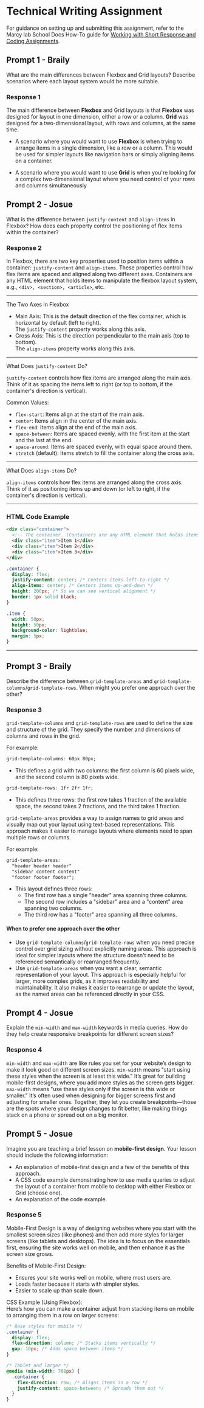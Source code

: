 # Technical Writing Assignment

For guidance on setting up and submitting this assignment, refer to the Marcy lab School Docs How-To guide for [Working with Short Response and Coding Assignments](https://marcylabschool.gitbook.io/marcy-lab-school-docs/fullstack-curriculum/how-tos/working-with-assignments#how-to-work-on-assignments).

## Prompt 1 - Braily

What are the main differences between Flexbox and Grid layouts? Describe scenarios where each layout system would be more suitable.

### Response 1

The main difference between **Flexbox** and Grid layouts is that **Flexbox** was designed for layout in one dimension, either a row or a column. **Grid** was designed for a two-dimensional layout, with rows and columns, at the same time.

- A scenario where you would want to use **Flexbox** is when trying to arrange items in a single dimension, like a row or a column. This would be used for simpler layouts like navigation bars or simply aligning items on a container.

- A scenario where you would want to use **Grid** is when you're looking for a complex two-dimensional layout where you need control of your rows and columns simultaneously

## Prompt 2 - Josue

What is the difference between `justify-content` and `align-items` in Flexbox? How does each property control the positioning of flex items within the container?

### Response 2

In Flexbox, there are two key properties used to position items within a container: `justify-content` and `align-items`. These properties control how flex items are spaced and aligned along two different axes. Containers are any HTML element that holds items to manipulate the flexbox layout system, e.g., `<div>, <section>, <article>`, etc.

---

The Two Axes in Flexbox

- Main Axis: This is the default direction of the flex container, which is horizontal by default (left to right).  
  The `justify-content` property works along this axis.
- Cross Axis: This is the direction perpendicular to the main axis (top to bottom).  
  The `align-items` property works along this axis.

---

What Does `justify-content` Do?

`justify-content` controls how flex items are arranged along the main axis. Think of it as spacing the items left to right (or top to bottom, if the container's direction is vertical).

Common Values:

- `flex-start`: Items align at the start of the main axis.
- `center`: Items align in the center of the main axis.
- `flex-end`: Items align at the end of the main axis.
- `space-between`: Items are spaced evenly, with the first item at the start and the last at the end.
- `space-around`: Items are spaced evenly, with equal space around them.
- `stretch` (default): Items stretch to fill the container along the cross axis.

---

What Does `align-items` Do?

`align-items` controls how flex items are arranged along the cross axis. Think of it as positioning items up and down (or left to right, if the container's direction is vertical).

---

### HTML Code Example

```html
<div class="container">
  <!-- The container. (Containers are any HTML element that holds items to manipulate the flexbox layout system, e.g., <div>, <section>, <article>, etc.) -->
  <div class="item">Item 1</div>
  <div class="item">Item 2</div>
  <div class="item">Item 3</div>
</div>
```

```css
.container {
  display: flex;
  justify-content: center; /* Centers items left-to-right */
  align-items: center; /* Centers items up-and-down */
  height: 200px; /* So we can see vertical alignment */
  border: 1px solid black;
}

.item {
  width: 50px;
  height: 50px;
  background-color: lightblue;
  margin: 5px;
}
```

---

## Prompt 3 - Braily

Describe the difference between `grid-template-areas` and `grid-template-columns`/`grid-template-rows`. When might you prefer one approach over the other?

### Response 3

`grid-template-columns` and `grid-template-rows` are used to define the size and structure of the grid. They specify the number and dimensions of columns and rows in the grid.

For example:

```css
grid-template-columns: 60px 80px;
```

- This defines a grid with two columns: the first column is 60 pixels wide, and the second column is 80 pixels wide.

```css
grid-template-rows: 1fr 2fr 1fr;
```

- This defines three rows: the first row takes 1 fraction of the available space, the second takes 2 fractions, and the third takes 1 fraction.

`grid-template-areas` provides a way to assign names to grid areas and visually map out your layout using text-based representations. This approach makes it easier to manage layouts where elements need to span multiple rows or columns.

For example:

```css
grid-template-areas: 
  "header header header"
  "sidebar content content"
  "footer footer footer";
```

- This layout defines three rows:
  - The first row has a single "header" area spanning three columns.
  - The second row includes a "sidebar" area and a "content" area spanning two columns.
  - The third row has a "footer" area spanning all three columns.

#### When to prefer one approach over the other
- Use `grid-template-columns`/`grid-template-rows` when you need precise control over grid sizing without explicitly naming areas. This approach is ideal for simpler layouts where the structure doesn't need to be referenced semantically or rearranged frequently.
- Use `grid-template-areas` when you want a clear, semantic representation of your layout. This approach is especially helpful for larger, more complex grids, as it improves readability and maintainability. It also makes it easier to rearrange or update the layout, as the named areas can be referenced directly in your CSS.

## Prompt 4 - Josue

Explain the `min-width` and `max-width` keywords in media queries. How do they help create responsive breakpoints for different screen sizes?

### Response 4

`min-width` and `max-width` are like rules you set for your website’s design to make it look good on different screen sizes. `min-width` means "start using these styles when the screen is at least this wide." It’s great for building mobile-first designs, where you add more styles as the screen gets bigger. `max-width` means "use these styles only if the screen is this wide or smaller." It’s often used when designing for bigger screens first and adjusting for smaller ones. Together, they let you create breakpoints—those are the spots where your design changes to fit better, like making things stack on a phone or spread out on a big monitor.

## Prompt 5 - Josue

Imagine you are teaching a brief lesson on **mobile-first design**. Your lesson should include the following information:

- An explanation of mobile-first design and a few of the benefits of this approach.
- A CSS code example demonstrating how to use media queries to adjust the layout of a container from mobile to desktop with either Flexbox or Grid (choose one).
- An explanation of the code example.

### Response 5

Mobile-First Design is a way of designing websites where you start with the smallest screen sizes (like phones) and then add more styles for larger screens (like tablets and desktops). The idea is to focus on the essentials first, ensuring the site works well on mobile, and then enhance it as the screen size grows.

Benefits of Mobile-First Design:

- Ensures your site works well on mobile, where most users are.
- Loads faster because it starts with simpler styles.
- Easier to scale up than scale down.

CSS Example (Using Flexbox):  
Here’s how you can make a container adjust from stacking items on mobile to arranging them in a row on larger screens:

```css
/* Base styles for mobile */
.container {
  display: flex;
  flex-direction: column; /* Stacks items vertically */
  gap: 10px; /* Adds space between items */
}

/* Tablet and larger */
@media (min-width: 768px) {
  .container {
    flex-direction: row; /* Aligns items in a row */
    justify-content: space-between; /* Spreads them out */
  }
}
```
